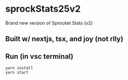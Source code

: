 # sprockStats25v2
Brand new version of Sprocket Stats (v2)

## Built w/ nextjs, tsx, and joy (not rlly)

## Run (in vsc terminal)
```shell
yarn install
yarn start
```
